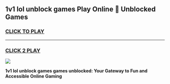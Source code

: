 
## 1v1 lol unblock games Play Online 👋 Unblocked Games
<h3>
<a href="https://premium.freeplayer.one?title=1v1_lol_unblock_games&ref=19F">CLICK TO PLAY</a></h3>
<hr>

<h3>
<a href="https://premium.freeplayer.one?title=1v1_lol_unblock_games&ref=19F">CLICK 2 PLAY</a>
  
</h3>

<a href="https://premium.freeplayer.one?title=1v1_lol_unblock_games&ref=19F"><img src="https://clearcache.store/games.png"></a>


**1v1 lol unblock games games unblocked: Your Gateway to Fun and Accessible Online Gaming**
